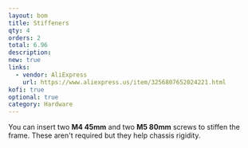 ```yaml
---
layout: bom
title: Stiffeners
qty: 4
orders: 2
total: 6.96
description: 
new: true
links:
  - vendor: AliExpress
    url: https://www.aliexpress.us/item/3256807652024221.html
kofi: true
optional: true
category: Hardware
---
```


You can insert two **M4 45mm** and two **M5 80mm** screws to stiffen the frame. These aren't required but they help chassis rigidity.